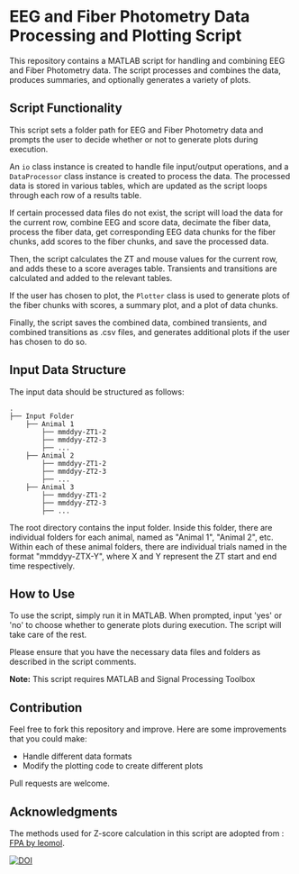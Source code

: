 # EEG and Fiber Photometry Data Processing and Plotting Script

This repository contains a MATLAB script for handling and combining EEG and Fiber Photometry data. The script processes and combines the data, produces summaries, and optionally generates a variety of plots.

## Script Functionality

This script sets a folder path for EEG and Fiber Photometry data and prompts the user to decide whether or not to generate plots during execution.

An `io` class instance is created to handle file input/output operations, and a `DataProcessor` class instance is created to process the data. The processed data is stored in various tables, which are updated as the script loops through each row of a results table.

If certain processed data files do not exist, the script will load the data for the current row, combine EEG and score data, decimate the fiber data, process the fiber data, get corresponding EEG data chunks for the fiber chunks, add scores to the fiber chunks, and save the processed data.

Then, the script calculates the ZT and mouse values for the current row, and adds these to a score averages table. Transients and transitions are calculated and added to the relevant tables.

If the user has chosen to plot, the `Plotter` class is used to generate plots of the fiber chunks with scores, a summary plot, and a plot of data chunks.

Finally, the script saves the combined data, combined transients, and combined transitions as .csv files, and generates additional plots if the user has chosen to do so.

## Input Data Structure

The input data should be structured as follows:

```
.
├── Input Folder
    ├── Animal 1
        ├── mmddyy-ZT1-2
        ├── mmddyy-ZT2-3
        ├── ...
    ├── Animal 2
        ├── mmddyy-ZT1-2
        ├── mmddyy-ZT2-3
        ├── ...
    ├── Animal 3
        ├── mmddyy-ZT1-2
        ├── mmddyy-ZT2-3
        ├── ...
```
The root directory contains the input folder. Inside this folder, there are individual folders for each animal, named as "Animal 1", "Animal 2", etc. Within each of these animal folders, there are individual trials named in the format "mmddyy-ZTX-Y", where X and Y represent the ZT start and end time respectively.
## How to Use

To use the script, simply run it in MATLAB. When prompted, input 'yes' or 'no' to choose whether to generate plots during execution. The script will take care of the rest.

Please ensure that you have the necessary data files and folders as described in the script comments.

**Note:** This script requires MATLAB and Signal Processing Toolbox

## Contribution

Feel free to fork this repository and improve. Here are some improvements that you could make:

- Handle different data formats
- Modify the plotting code to create different plots

Pull requests are welcome.

## Acknowledgments

The methods used for Z-score calculation in this script are adopted from : [FPA by leomol](https://github.com/leomol/FPA). 

[![DOI](https://zenodo.org/badge/344958087.svg)](https://zenodo.org/badge/latestdoi/344958087)
